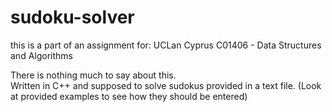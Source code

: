# sudoku-solver

this is a part of an assignment for:
UCLan Cyprus
C01406 - Data Structures and Algorithms
<br>

There is nothing much to say about this.
<br>
Written in C++ and supposed to solve sudokus provided in a text file.
(Look at provided examples to see how they should be entered)
